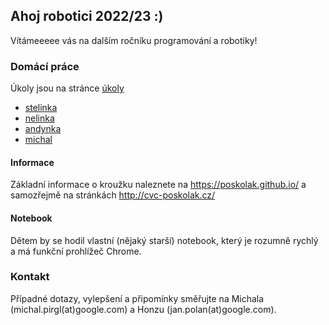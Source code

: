 ## Ahoj robotici 2022/23 :)

Vítámeeeee vás na dalším ročníku programování a robotiky!

### Domácí práce

Úkoly jsou na stránce [úkoly](/ukoly)

* [stelinka](https://poskolak.github.io/stelinka.html)
* [nelinka](https://poskolak.github.io/nelinka.html)
* [andynka](https://poskolak.github.io/andy.html)
* [michal](https://poskolak.github.io/michal.html)

#### Informace

Základní informace o kroužku naleznete na https://poskolak.github.io/ a samozřejmě na stránkách http://cvc-poskolak.cz/ 

#### Notebook

Dětem by se hodil vlastní (nějaký starší) notebook, který je rozumně rychlý a má funkční prohlížeč Chrome.

### Kontakt

Případné dotazy, vylepšení a připomínky směřujte na Michala (michal.pirgl(at)google.com) a Honzu (jan.polan(at)google.com).
